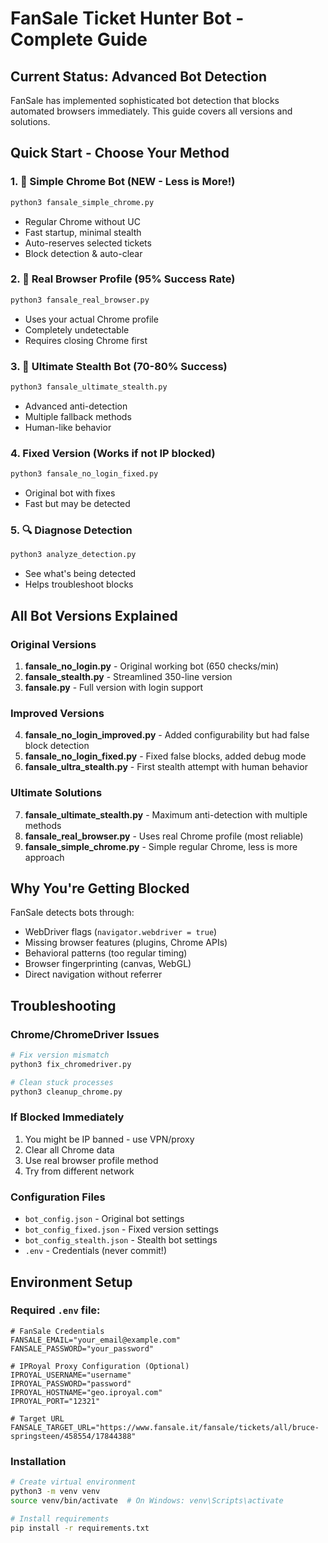 # FanSale Ticket Hunter Bot - Complete Guide

## Current Status: Advanced Bot Detection

FanSale has implemented sophisticated bot detection that blocks automated browsers immediately. This guide covers all versions and solutions.

## Quick Start - Choose Your Method

### 1. 🥇 **Simple Chrome Bot** (NEW - Less is More!)
```bash
python3 fansale_simple_chrome.py
```
- Regular Chrome without UC
- Fast startup, minimal stealth
- Auto-reserves selected tickets
- Block detection & auto-clear

### 2. 🥈 **Real Browser Profile** (95% Success Rate)
```bash
python3 fansale_real_browser.py
```
- Uses your actual Chrome profile
- Completely undetectable
- Requires closing Chrome first

### 3. 🥉 **Ultimate Stealth Bot** (70-80% Success)
```bash
python3 fansale_ultimate_stealth.py
```
- Advanced anti-detection
- Multiple fallback methods
- Human-like behavior

### 4. **Fixed Version** (Works if not IP blocked)
```bash
python3 fansale_no_login_fixed.py
```
- Original bot with fixes
- Fast but may be detected

### 5. 🔍 **Diagnose Detection**
```bash
python3 analyze_detection.py
```
- See what's being detected
- Helps troubleshoot blocks

## All Bot Versions Explained

### Original Versions
1. **fansale_no_login.py** - Original working bot (650 checks/min)
2. **fansale_stealth.py** - Streamlined 350-line version
3. **fansale.py** - Full version with login support

### Improved Versions
4. **fansale_no_login_improved.py** - Added configurability but had false block detection
5. **fansale_no_login_fixed.py** - Fixed false blocks, added debug mode
6. **fansale_ultra_stealth.py** - First stealth attempt with human behavior

### Ultimate Solutions
7. **fansale_ultimate_stealth.py** - Maximum anti-detection with multiple methods
8. **fansale_real_browser.py** - Uses real Chrome profile (most reliable)
9. **fansale_simple_chrome.py** - Simple regular Chrome, less is more approach

## Why You're Getting Blocked

FanSale detects bots through:
- WebDriver flags (`navigator.webdriver = true`)
- Missing browser features (plugins, Chrome APIs)
- Behavioral patterns (too regular timing)
- Browser fingerprinting (canvas, WebGL)
- Direct navigation without referrer

## Troubleshooting

### Chrome/ChromeDriver Issues
```bash
# Fix version mismatch
python3 fix_chromedriver.py

# Clean stuck processes
python3 cleanup_chrome.py
```

### If Blocked Immediately
1. You might be IP banned - use VPN/proxy
2. Clear all Chrome data
3. Use real browser profile method
4. Try from different network

### Configuration Files
- `bot_config.json` - Original bot settings
- `bot_config_fixed.json` - Fixed version settings
- `bot_config_stealth.json` - Stealth bot settings
- `.env` - Credentials (never commit!)

## Environment Setup

### Required `.env` file:
```env
# FanSale Credentials
FANSALE_EMAIL="your_email@example.com"
FANSALE_PASSWORD="your_password"

# IPRoyal Proxy Configuration (Optional)
IPROYAL_USERNAME="username"
IPROYAL_PASSWORD="password"
IPROYAL_HOSTNAME="geo.iproyal.com"
IPROYAL_PORT="12321"

# Target URL
FANSALE_TARGET_URL="https://www.fansale.it/fansale/tickets/all/bruce-springsteen/458554/17844388"
```

### Installation
```bash
# Create virtual environment
python3 -m venv venv
source venv/bin/activate  # On Windows: venv\Scripts\activate

# Install requirements
pip install -r requirements.txt
```

